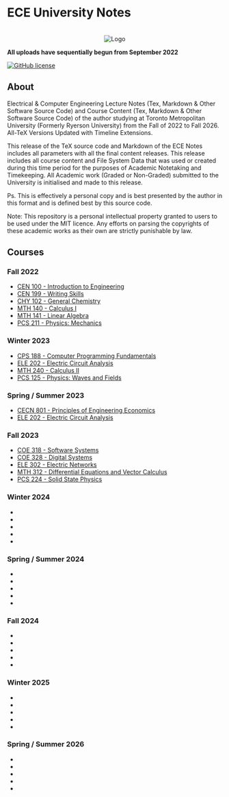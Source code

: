 #   ECE University Notes

<br />
<div align="center">
  <a>
    <img src="https://upload.wikimedia.org/wikipedia/commons/thumb/1/1e/Ryerson_University_Logo.svg/500px-Ryerson_University_Logo.svg.png" alt="Logo">
  </a>
</div>

**All uploads have sequentially begun from September 2022**

[![GitHub license](https://img.shields.io/github/license/rrwen/cookiecutter-latex.svg)](https://github.com/rrwen/cookiecutter-latex/blob/master/LICENSE)


##  About

Electrical & Computer Engineering Lecture Notes (Tex, Markdown & Other Software Source Code) and Course Content (Tex, Markdown & Other Software Source Code) of the author studying at Toronto Metropolitan University (Formerly Ryerson University) from the Fall of 2022 to Fall 2026. All-TeX Versions Updated with Timeline Extensions.

This release of the TeX source code and Markdown of the ECE Notes includes all parameters with all the final content releases. This release includes all course content and File System Data that was used or created during this time period for the purposes of Academic Notetaking and Timekeeping. All Academic work (Graded or Non-Graded) submitted to the University is initialised and made to this release.

Ps. This is effectively a personal copy and is best presented by the author in this format and is defined best by this source code.

Note: This repository is a personal intellectual property granted to users to be used under the MIT licence. Any efforts on parsing the copyrights of these academic works as their own are strictly punishable by law.

##  Courses

### Fall 2022

-   [CEN 100 - Introduction to Engineering](./Semester%201/CEN%20100%20-%20Introduction%20to%20Engineering/)
-   [CEN 199 - Writing Skills](./Semester%201/CEN%20199%20-%20Writing%20Skills/)
-   [CHY 102 - General Chemistry](./Semester%201/CHY%20102%20-%20General%20Chemistry/)
-   [MTH 140 - Calculus I](./Semester%201/MTH%20140%20-%20Calculus%20I/)
-   [MTH 141 - Linear Algebra](./Semester%201/MTH%20141%20-%20Linear%20Algebra/)
-   [PCS 211 - Physics: Mechanics](./Semester%201/PCS%20211%20-%20Physics%20[Mechanics]/)

### Winter 2023

-   [CPS 188 - Computer Programming Fundamentals](./Semester%202/CPS%20188%20-%20Computer%20Programming%20Fundamentals/)
-   [ELE 202 - Electric Circuit Analysis](./Semester%202/ELE%20202%20-%20Electric%20Circuit%20Analysis/)
-   [MTH 240 - Calculus II](./Semester%202/MTH%20240%20-%20Calculus%20II/)
-   [PCS 125 - Physics: Waves and Fields](./Semester%202/PCS%20125%20-%20Physics%20[Waves%20and%20Fields]/)

### Spring / Summer 2023

-   [CECN 801 - Principles of Engineering Economics](./Semester%202.33/CECN%20801%20-%20Principles%20of%20Engineering%20Economics/)
-   [ELE 202 - Electric Circuit Analysis](./Semester%202.33/ELE%20202%20-%20Electric%20Circuit%20Analysis/)

### Fall 2023

-   [COE 318 - Software Systems](./Semester%203/COE%20318%20-%20Software%20Systems/)
-   [COE 328 - Digital Systems](./Semester%203/COE%20328%20-%20Digital%20Systems/)
-   [ELE 302 - Electric Networks](./Semester%203/ELE%20302%20-%20Electric%20Networks/)
-   [MTH 312 - Differential Equations and Vector Calculus](./Semester%203/MTH%20312%20-%20Differential%20Equations%20and%20Vector%20Calculus/)
-   [PCS 224 - Solid State Physics](./Semester%203/PCS%20224%20-%20Solid%20State%20Physics/)

### Winter 2024

-   
-   
-   
-   
-   

### Spring / Summer 2024

-   
-   
-   
-   
-   

### Fall 2024

-   
-   
-   
-   
-   

### Winter 2025

-   
-   
-   
-   
-   

### Spring / Summer 2026

-   
-   
-   
-   
-   

